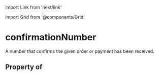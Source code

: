 import Link from 'next/link'
  
import Grid from '@components/Grid'

# confirmationNumber

A number that confirms the given order or payment has been received.

## Property of



